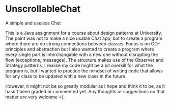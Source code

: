 # UnscrollableChat
A simple and useless Chat

This is a Java assignment for a course about design patterns at University. The point was not to make a nice usable Chat app, but to create a program where there are no strong connections between classes. Focus is on OO-principles and abstraction but I also wanted to create a program where every single part is interchangable with a new one without disrupting the flow (exceptions, messages). The structure makes use of the Observer and Strategy patterns. I realise my code might be a bit overkill for what the program is, but I wanted to practice the mindset of writing code that allows for any class to be updated with a new class in the future.

However, it might not be so greatly modular as I hope and think it to be, as it hasn't been graded or commented yet. Any thoughts or suggestions on that matter are very welcome =).
